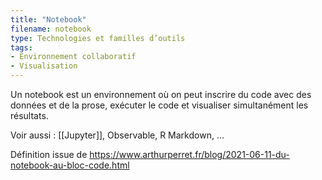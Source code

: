 ```yaml
---
title: "Notebook"
filename: notebook
type: Technologies et familles d’outils
tags:
- Environnement collaboratif
- Visualisation
---
```


Un notebook est un environnement où on peut inscrire du code avec des données et de la prose, exécuter le code et visualiser simultanément les résultats. 

Voir aussi : [[Jupyter]], Observable, R  Markdown, …

Définition issue de <https://www.arthurperret.fr/blog/2021-06-11-du-notebook-au-bloc-code.html>


